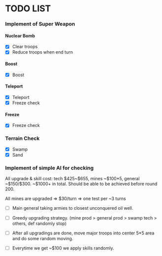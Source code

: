 # TODO LIST

### Implement of Super Weapon

#### Nuclear Bomb

- [x] Clear troops
- [x] Reduce troops when end turn

#### Boost

- [x] Boost

#### Teleport

- [x] Teleport
- [x] Freeze check

#### Freeze

- [x] Freeze check

### Terrain Check

- [x] Swamp
- [x] Sand

### Implement of simple AI for checking

All upgrade & skill cost: tech \$425~\$655, mines ~\$100*5, general ~\$150/\$300. ~\$1000+ in total. Should be able to be achieved before round 200.

All mines are upgraded => $30/turn => one test per ~3 turns

- [ ] Main general taking armies to closest unconquered oil well.
- [ ] Greedy upgrading strategy. (mine prod > general prod > swamp tech > others, def randomly stop)
- [ ] After all upgradings are done, move major troops into center 5*5 area and do some random moving.
- [ ] Everytime we get ~\$100 we apply skills randomly.

